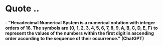 # Quote ..

#### - "Hexadecimal Numerical System is a numerical notation with integer orders of 16. The symbols are {0, 1, 2, 3, 4, 5, 6, 7, 8, 9, A, B, C, D, E, F} to represent the values of the numbers within the first digit in ascending order according to the sequence of their occurrence." (ChatGPT)
